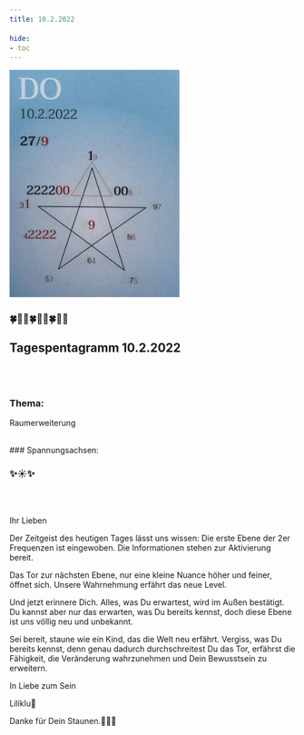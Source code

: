 ```yaml
---
title: 10.2.2022

hide:
- toc
---
```


<style>
img {
  width: 300px;
  max-width: 99%
}
</style>

![](/img/2022/2022-02-10.png)


### 🍀🦋💚🍀🦋💚🍀🦋💚

## Tagespentagramm 10.2.2022
<br><br>
### Thema:
Raumerweiterung

<br>
### Spannungsachsen:

### ✨☀️✨

<br><br>

Ihr Lieben

Der Zeitgeist des heutigen Tages lässt uns wissen: Die erste Ebene der 2er Frequenzen ist eingewoben. Die Informationen stehen zur Aktivierung bereit.

Das Tor zur nächsten Ebene, nur eine kleine Nuance höher und feiner, öffnet sich. Unsere Wahrnehmung erfährt das neue Level.

Und jetzt erinnere Dich. Alles, was Du erwartest, wird im Außen bestätigt. Du kannst aber nur das erwarten, was Du bereits kennst, doch diese Ebene ist uns völlig neu und unbekannt.

Sei bereit, staune wie ein Kind, das die Welt neu erfährt. Vergiss, was Du bereits kennst, denn genau dadurch durchschreitest Du das Tor, erfährst die Fähigkeit, die Veränderung wahrzunehmen und Dein Bewusstsein zu erweitern.

In Liebe zum Sein

Liliklu🦋

Danke für Dein Staunen.🙏💖✨
